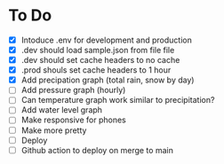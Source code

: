 # To Do

- [x] Intoduce .env for development and production
- [x] .dev should load sample.json from file file
- [x] .dev should set cache headers to no cache
- [x] .prod shouls set cache headers to 1 hour
- [x] Add precipation graph (total rain, snow by day)
- [ ] Add pressure graph (hourly)
- [ ] Can temperature graph work similar to precipitation?
- [ ] Add water level graph
- [ ] Make responsive for phones
- [ ] Make more pretty
- [ ] Deploy
- [ ] Github action to deploy on merge to main
